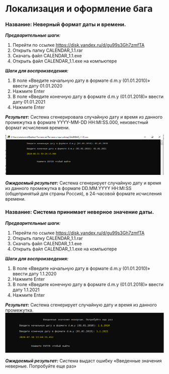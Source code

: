 # Локализация и оформление бага
  
### Название: Неверный формат даты и времени.


***Предварительные шаги:***
1.	Перейти по ссылке https://disk.yandex.ru/d/gu99s3Gh7zmfTA
2.	Открыть папку CALENDAR_1.1.rar
3.	Скачать файл CALENDAR_1.1.exe 
4.	Открыть файл CALENDAR_1.1.exe на компьютере

***Шаги для воспроизведения:***
1.	В поле «Введите начальную дату в формате d.m.y (01.01.2010)» ввести дату 01.01.2020
2.	Нажмите Enter
3.	В поле «Введите конечную дату в формате d.m.y (01.01.2018)» ввести дату 01.01.2021
4.	Нажмите Enter

***Результат:***
Система сгенерировала случайную дату и время из данного промежутка в формате YYYY-MM-DD HH:MI:SS.000, неизвестный формат исчисления времени.

![Image alt](https://github.com/Makarova1995/open-code-test-task/blob/main/images/%D0%9D%D0%B5%D0%BF%D1%80%D0%B0%D0%B2%D0%B8%D0%BB%D1%8C%D0%BD%D1%8B%D0%B9%20%D1%84%D0%BE%D1%80%D0%BC%D0%B0%D1%82%20%D0%B4%D0%B0%D1%82%D1%8B2.PNG)

***Ожидаемый результат:***
Система сгенерирует случайную дату и время из данного промежутка в формате DD.MM.YYYY HH:MI:SS (общепринятый для страны Россия), в 24-часовой формате исчисления времени.




     
### Название: Система принимает неверное значение даты.

***Предварительные шаги:***
1.	Перейти по ссылке https://disk.yandex.ru/d/gu99s3Gh7zmfTA
2.	Открыть папку CALENDAR_1.1.rar
3.	Скачать файл CALENDAR_1.1.exe 
4.	Открыть файл CALENDAR_1.1.exe на компьютере

***Шаги для воспроизведения:***
1.	В поле «Введите начальную дату в формате d.m.y (01.01.2010)» ввести дату 1.1.2020
2.	Нажмите Enter
3.	В поле «Введите конечную дату в формате d.m.y (01.01.2018)» ввести дату 1.1.2021
4.	Нажмите Enter

***Результат:***
Система сгенерирует случайную дату и время из данного промежутка.
![Image alt](https://github.com/Makarova1995/open-code-test-task/blob/main/images/%D0%9D%D0%B5%D0%B2%D0%B5%D1%80%D0%BD%D0%BE%D0%B5%20%D0%B7%D0%BD%D0%B0%D1%87%D0%B5%D0%BD%D0%B8%D0%B5%20%D0%B4%D0%B0%D1%82%D1%8B%20(1).PNG)

***Ожидаемый результат:*** Система выдаст ошибку «Введенные значения неверные. Попробуйте еще раз»
